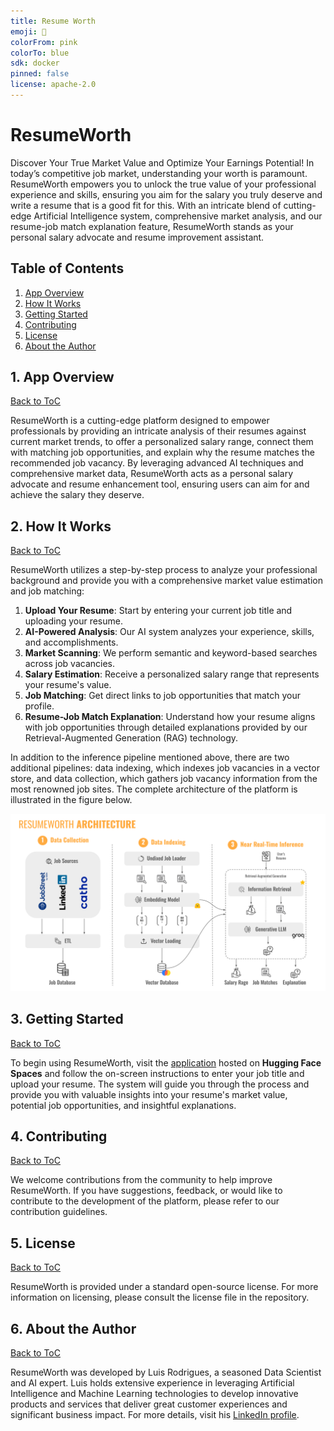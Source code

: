 ```yaml
---
title: Resume Worth
emoji: 🤖
colorFrom: pink
colorTo: blue
sdk: docker
pinned: false
license: apache-2.0
---
```


# ResumeWorth

Discover Your True Market Value and Optimize Your Earnings Potential!
In today’s competitive job market, understanding your worth is paramount. ResumeWorth empowers you to unlock the true value of your professional experience and skills, ensuring you aim for the salary you truly deserve and write a resume that is a good fit for this. With an intricate blend of cutting-edge Artificial Intelligence system, comprehensive market analysis, and our resume-job match explanation feature, ResumeWorth stands as your personal salary advocate and resume improvement assistant.

<a name="toc"/></a>
## Table of Contents
<!--ts-->
1. [App Overview](#overview)
2. [How It Works](#howitworks)
3. [Getting Started](#gettingstarted)
4. [Contributing](#contributing)
5. [License](#license)
6. [About the Author](#author)
<!--te-->  

<a name="overview"/></a>
## 1. App Overview
[Back to ToC](#toc)

ResumeWorth is a cutting-edge platform designed to empower professionals by providing an intricate analysis of their resumes against current market trends, to offer a personalized salary range, connect them with matching job opportunities, and explain why the resume matches the recommended job vacancy. By leveraging advanced AI techniques and comprehensive market data, ResumeWorth acts as a personal salary advocate and resume enhancement tool, ensuring users can aim for and achieve the salary they deserve.

<a name="howitworks"/></a>
## 2. How It Works
[Back to ToC](#toc)

ResumeWorth utilizes a step-by-step process to analyze your professional background and provide you with a comprehensive market value estimation and job matching:
1. **Upload Your Resume**: Start by entering your current job title and uploading your resume.
2. **AI-Powered Analysis**: Our AI system analyzes your experience, skills, and accomplishments.
3. **Market Scanning**: We perform semantic and keyword-based searches across job vacancies.
4. **Salary Estimation**: Receive a personalized salary range that represents your resume's value.
5. **Job Matching**: Get direct links to job opportunities that match your profile.
6. **Resume-Job Match Explanation**: Understand how your resume aligns with job opportunities through detailed explanations provided by our Retrieval-Augmented Generation (RAG) technology.

In addition to the inference pipeline mentioned above, there are two additional pipelines: data indexing, which indexes job vacancies in a vector store, and data collection, which gathers job vacancy information from the most renowned job sites. The complete architecture of the platform is illustrated in the figure below.

<p align="center">
  <img src="./docs/images/ResumeWorth_Architecture.svg" alt="" width="650">
</p>

<a name="gettingstarted"/></a>
## 3. Getting Started
[Back to ToC](#toc)

To begin using ResumeWorth, visit the [application](https://huggingface.co/spaces/luisrodriguesphd/resume-worth) hosted on **Hugging Face Spaces** and follow the on-screen instructions to enter your job title and upload your resume. The system will guide you through the process and provide you with valuable insights into your resume's market value, potential job opportunities, and insightful explanations.

<a name="contributing"/></a>
## 4. Contributing
[Back to ToC](#toc)

We welcome contributions from the community to help improve ResumeWorth. If you have suggestions, feedback, or would like to contribute to the development of the platform, please refer to our contribution guidelines.

<a name="license"/></a>
## 5. License
[Back to ToC](#toc)

ResumeWorth is provided under a standard open-source license. For more information on licensing, please consult the license file in the repository.

<a name="author"/></a>
## 6. About the Author
[Back to ToC](#toc)

ResumeWorth was developed by Luis Rodrigues, a seasoned Data Scientist and AI expert. Luis holds extensive experience in leveraging Artificial Intelligence and Machine Learning technologies to develop innovative products and services that deliver great customer experiences and significant business impact. For more details, visit his [LinkedIn profile](https://www.linkedin.com/in/luisrodriguesphd/).